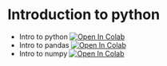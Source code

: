# Introduction to python

* Intro to python [![Open In Colab](https://colab.research.google.com/assets/colab-badge.svg)](https://colab.research.google.com/github/hushchyn-mikhail/hse_se_ml/blob/s01/2020/s01-intro-to-python/seminar1-python-intro.ipynb)
* Intro to pandas [![Open In Colab](https://colab.research.google.com/assets/colab-badge.svg)](https://colab.research.google.com/github/hushchyn-mikhail/hse_se_ml/blob/s01/2020/s01-intro-to-python/seminar1-pandas.ipynb)
* Intro to numpy [![Open In Colab](https://colab.research.google.com/assets/colab-badge.svg)](https://colab.research.google.com/github/hushchyn-mikhail/hse_se_ml/blob/s01/2020/s01-intro-to-python/seminar1-numpy.ipynb)

